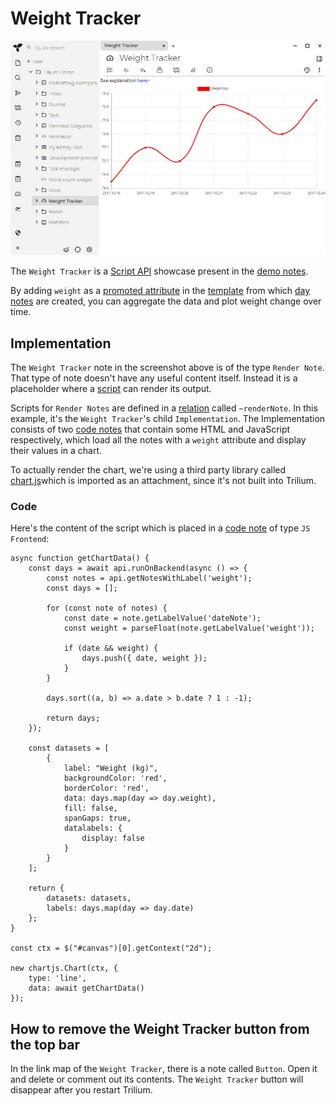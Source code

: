 # Weight Tracker
![](Weight%20Tracker_image.png)

The `Weight Tracker` is a [Script API](../../Note%20Types/Code/Script%20API.md) showcase present in the [demo notes](../Database.md).

By adding `weight` as a [promoted attribute](../Attributes/Promoted%20Attributes.md) in the [template](../Templates.md) from which [day notes](Day%20Notes.md) are created, you can aggregate the data and plot weight change over time.

## Implementation

The `Weight Tracker` note in the screenshot above is of the type `Render Note`. That type of note doesn't have any useful content itself. Instead it is a placeholder where a [script](../../Scripting.md) can render its output.

Scripts for `Render Notes` are defined in a [relation](../Attributes.md) called `~renderNote`. In this example, it's the `Weight Tracker`'s child `Implementation`. The Implementation consists of two [code notes](../../Note%20Types/Code.md) that contain some HTML and JavaScript respectively, which load all the notes with a `weight` attribute and display their values in a chart.

To actually render the chart, we're using a third party library called [chart.js](https://www.chartjs.org/)which is imported as an attachment, since it's not built into Trilium.

### Code

Here's the content of the script which is placed in a [code note](../../Note%20Types/Code.md) of type `JS Frontend`:

```
async function getChartData() {
    const days = await api.runOnBackend(async () => {
        const notes = api.getNotesWithLabel('weight');
        const days = [];

        for (const note of notes) {
            const date = note.getLabelValue('dateNote');
            const weight = parseFloat(note.getLabelValue('weight'));

            if (date && weight) {
                days.push({ date, weight });
            }
        }

        days.sort((a, b) => a.date > b.date ? 1 : -1);

        return days;
    });

    const datasets = [
        {
            label: "Weight (kg)",
            backgroundColor: 'red',
            borderColor: 'red',
            data: days.map(day => day.weight),
            fill: false,
            spanGaps: true,
            datalabels: {
                display: false
            }
        }
    ];

    return {
        datasets: datasets,
        labels: days.map(day => day.date)
    };
}

const ctx = $("#canvas")[0].getContext("2d");

new chartjs.Chart(ctx, {
    type: 'line',
    data: await getChartData()
});
```

## How to remove the Weight Tracker button from the top bar

In the link map of the `Weight Tracker`, there is a note called `Button`. Open it and delete or comment out its contents. The `Weight Tracker` button will disappear after you restart Trilium.